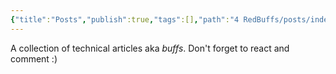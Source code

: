 ```yaml
---
{"title":"Posts","publish":true,"tags":[],"path":"4 RedBuffs/posts/index.md","permalink":"/4-red-buffs/posts/index/","PassFrontmatter":true}
---
```



A collection of technical articles aka *buffs*. Don't forget to react and comment :)
